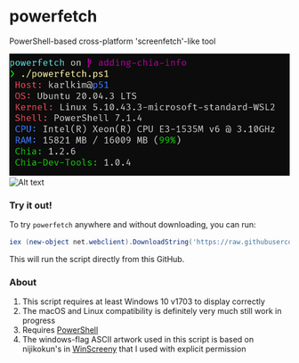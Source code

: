 # powerfetch
PowerShell-based cross-platform 'screenfetch'-like tool

![Alt text](powerfetch-chia-screenshot.png?raw=true "Powerfetch with Chia screenshot")
![Alt text](screenshot.png?raw=true "sample Windows screenshot")

### Try it out!

To try `powerfetch` anywhere and without downloading, you can run:

```powershell
iex (new-object net.webclient).DownloadString('https://raw.githubusercontent.com/jantari/powerfetch/master/powerfetch.ps1')
```

This will run the script directly from this GitHub. 

### About

1. This script requires at least Windows 10 v1703 to display correctly
2. The macOS and Linux compatibility is definitely very much still work in progress
3. Requires [PowerShell](https://github.com/PowerShell/PowerShell "PowerShell GitHub page")
4. The windows-flag ASCII artwork used in this script is based on nijikokun's in [WinScreeny](https://github.com/nijikokun/WinScreeny "WinScreeny GitHub page") that I used with explicit permission
